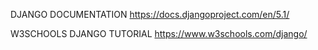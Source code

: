DJANGO DOCUMENTATION
https://docs.djangoproject.com/en/5.1/

W3SCHOOLS DJANGO TUTORIAL
https://www.w3schools.com/django/

